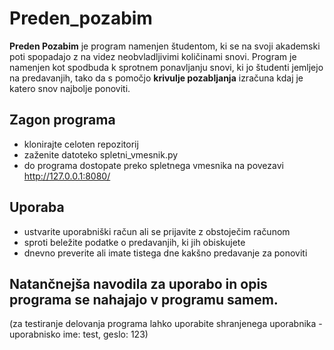 # Preden_pozabim
**Preden Pozabim** je program namenjen študentom, ki se na svoji akademski poti spopadajo z na videz neobvladljivimi količinami snovi. Program je namenjen kot spodbuda k sprotnem ponavljanju snovi, ki jo študenti jemljejo na predavanjih, tako da s pomočjo **krivulje pozabljanja** izračuna kdaj je katero snov najbolje ponoviti.

## Zagon programa
- klonirajte celoten repozitorij
- zaženite datoteko spletni_vmesnik.py
- do programa dostopate preko spletnega vmesnika na povezavi http://127.0.0.1:8080/

## Uporaba
- ustvarite uporabniški račun ali se prijavite z obstoječim računom
- sproti beležite podatke o predavanjih, ki jih obiskujete
- dnevno preverite ali imate tistega dne kakšno predavanje za ponoviti

Natančnejša navodila za uporabo in opis programa se nahajajo v programu samem.
------
(za testiranje delovanja programa lahko uporabite shranjenega uporabnika - uporabnisko ime: test, geslo: 123)
